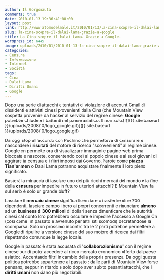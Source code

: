 ```yaml
---
author: Il Gorgonauta
comments: true
date: 2010-01-13 19:36:41+00:00
layout: post
link: http://www.atomodelmale.it/2010/01/13/la-cina-scopre-il-dalai-lama-grazie-a-google/
slug: la-cina-scopre-il-dalai-lama-grazie-a-google
title: La Cina scopre il Dalai Lama. Grazie a Google.
wordpress_id: 6445
image: uploads/2010/01/2010-01-13-la-cina-scopre-il-dalai-lama-grazie-a-google.jpg
categories:
- Censura
- Informazione
- Internet
- Società
tags:
- Cina
- Dalai Lama
- Diritti Umani
- Google
---
```


Dopo una serie di attacchi e tentativi di violazione di account Gmail di dissidenti e attivisti cinesi provenienti dalla Cina (che Mountain View sospetta provenire da hacker al servizio del regime cinese) **Google** potrebbe chiudere i battenti nel paese asiatico. E non solo.[![]({{ site.baseurl }}/uploads/2008/10/logo_google.gif)]({{ site.baseurl }}/uploads/2008/10/logo_google.gif)

Da oggi stop all'accordo con Pechino che permetteva di censurare e nascondere i **risultati** del motore di ricerca "sconvenienti" al regime cinese. Google.cn permette ora di visualizzare immagini e pagine web prima bloccate e nascoste, consentendo così al popolo cinese e ai suoi giovani di aggirare la censura e i filtri imposti dal Governo. Parole come **piazza Tian'anmen** o Dalai Lama potranno acquistare finalmente il loro pieno significato.

Basterà la minaccia di lasciare uno dei più ricchi mercati del mondo e la fine della **censura** per impedire in futuro ulteriori attacchi? E Mountain View fa sul serio è solo un grande bluff?

Lasciare il **mercato cinese** significa licenziare o trasferire oltre 700 dipendenti, lasciare campo libero ai propri concorrenti e rinunciare **almeno** ad un **business di 300 milioni** di dollari senza dimenticare che le autorità cinesi dal conto loro potrebbero oscurare e impedire l'accesso a Google.Cn (così come  in passato è avvenuto per altri siti scomodi) decretandone la scomparsa. Solo un prossimo incontro tra le 2 parti potrebbe permettere a Google di ripulire la versione cinese del suo motore di ricerca dai filtri rispettando comunque la legge locale.

Google in passato è stata accusata di "**collaborazionismo**" con il regime cinese pur di poter accedere al ricco mercato economico offerto dal paese asiatico. Accentando filtri in cambio della propria presenza. Da oggi questa politica potrebbe appartenere al passato : dalle parti di Mountain View forse pensano, seppur in ritardo e solo dopo aver subito pesanti attacchi, che i **diritti umani** non siano più negoziabili.
